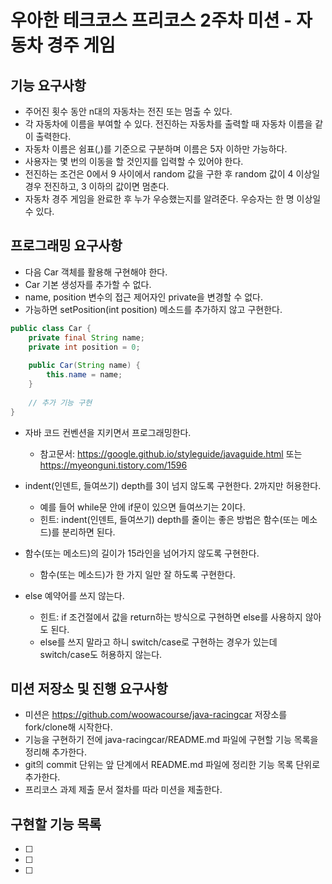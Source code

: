 우아한 테크코스 프리코스 2주차 미션 - 자동차 경주 게임
======================================================

기능 요구사항
-------------
* 주어진 횟수 동안 n대의 자동차는 전진 또는 멈출 수 있다. 
* 각 자동차에 이름을 부여할 수 있다. 전진하는 자동차를 출력할 때 자동차 이름을 같이 출력한다. 
* 자동차 이름은 쉼표(,)를 기준으로 구분하며 이름은 5자 이하만 가능하다. 
* 사용자는 몇 번의 이동을 할 것인지를 입력할 수 있어야 한다. 
* 전진하는 조건은 0에서 9 사이에서 random 값을 구한 후 random 값이 4 이상일 경우 전진하고, 3 이하의 값이면 멈춘다. 
* 자동차 경주 게임을 완료한 후 누가 우승했는지를 알려준다. 우승자는 한 명 이상일 수 있다.

프로그래밍 요구사항
-------------------
* 다음 Car 객체를 활용해 구현해야 한다. 
* Car 기본 생성자를 추가할 수 없다. 
* name, position 변수의 접근 제어자인 private을 변경할 수 없다. 
* 가능하면 setPosition(int position) 메소드를 추가하지 않고 구현한다.

```java
public class Car {
    private final String name;
    private int position = 0;
    
    public Car(String name) {
        this.name = name;
    }
    
    // 추가 기능 구현
}
```
* 자바 코드 컨벤션을 지키면서 프로그래밍한다. 
    * 참고문서: https://google.github.io/styleguide/javaguide.html 또는  https://myeonguni.tistory.com/1596 
* indent(인덴트, 들여쓰기) depth를 3이 넘지 않도록 구현한다. 2까지만 허용한다. 
    * 예를 들어 while문 안에 if문이 있으면 들여쓰기는 2이다. 
    * 힌트: indent(인덴트, 들여쓰기) depth를 줄이는 좋은 방법은 함수(또는 메소드)를 분리하면 된다.
    
* 함수(또는 메소드)의 길이가 15라인을 넘어가지 않도록 구현한다. 
	* 함수(또는 메소드)가 한 가지 일만 잘 하도록 구현한다. 
* else 예약어를 쓰지 않는다. 
	* 힌트: if 조건절에서 값을 return하는 방식으로 구현하면 else를 사용하지 않아도 된다. 
	* else를 쓰지 말라고 하니 switch/case로 구현하는 경우가 있는데 switch/case도 허용하지 않는다.
	
미션 저장소 및 진행 요구사항
----------------------------
* 미션은 https://github.com/woowacourse/java-racingcar 저장소를 fork/clone해 시작한다. 
* 기능을 구현하기 전에 java-racingcar/README.md 파일에 구현할 기능 목록을 정리해 추가한다. 
* git의 commit 단위는 앞 단계에서 README.md 파일에 정리한 기능 목록 단위로 추가한다. 
* 프리코스 과제 제출 문서 절차를 따라 미션을 제출한다.

구현할 기능 목록
----------------
- [ ]
- [ ]
- [ ]
